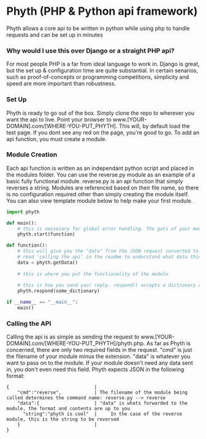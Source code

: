# Phyth (PHP & Python api framework)
Phyth allows a core api to be written in python while using php to handle requests and can be set up in minutes

### Why would I use this over Django or a straight PHP api?
For most people PHP is a far from ideal language to work in. Django is great, but the set up & configuration time are quite substantial. In certain senarios, such as proof-of-concepts or programming competitions, simplicity and speed are more important than robustness. 

### Set Up
Phyth is ready to go out of the box. Simply clone the repo to wherever you want the api to live. Point your browser to www.[YOUR-DOMAIN].com/[WHERE-YOU-PUT_PHYTH]. This will, by default load the test page. If you dont see any red on the page, you're good to go. To add an api function, you must create a module. 

### Module Creation
Each api function is written as an independant python script and placed in the modules folder. You can use the reverse.py module as an example of a basic fully functional module. reverse.py is an api function that simply reverses a string. Modules are referenced based on their file name, so there is no configuration required other than simply creating the module itself. You can also view template module below to help make your first module. 
```python
import phyth

def main():
	# this is nessesary for global error handling. The guts of your module go in function()
	phyth.start(function)

def function():
	# this will give you the "data" from the JSON request converted to a python dictionary
	# read 'calling the api' in the readme to understand what data this is getting
	data = phyth.getData()
	
	# this is where you put the functionality of the module
	
	# this is how you send your reply. respond() accepts a dictionary as the parameter
	phyth.respond(some_dictionary)

if __name__ == "__main__":
    main()
```

### Calling the API
Calling the api is as simple as sending the request to www.[YOUR-DOMAIN].com/[WHERE-YOU-PUT_PHYTH]/phyth.php. As far as Phyth is concerned, there are only two required fields in the request. "cmd" is just the filename of your module minus the extension. "data" is whatever you want to pass on to the module. If your module doesn't need any data sent in, you don't even need this field. Phyth expects JSON in the following format:
```
{                               |
    "cmd":"reverse",            | The filename of the module being called determines the command name: reverse.py --> reverse
    "data":{                    | "data" is whats forwarded to the module, the format and contents are up to you
      "string":"phyth is cool"  |     In the case of the reverse module, this is the string to be reversed
    }                           |
}    
```
